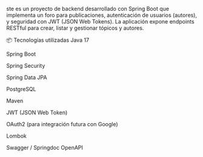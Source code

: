 ste es un proyecto de backend desarrollado con Spring Boot que implementa un foro para publicaciones, autenticación de usuarios (autores), y seguridad con JWT (JSON Web Tokens). La aplicación expone endpoints RESTful para crear, listar y gestionar tópicos y autores.

📦 Tecnologías utilizadas
Java 17

Spring Boot

Spring Security

Spring Data JPA

PostgreSQL

Maven

JWT (JSON Web Token)

OAuth2 (para integración futura con Google)

Lombok

Swagger / Springdoc OpenAPI

